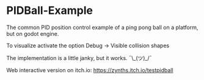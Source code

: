 # PIDBall-Example
The common PID position control example of a ping pong ball on a platform, but on godot engine.

To visualize activate the option Debug -> Visible collision shapes

The implementation is a little janky, but it works. ¯\\_(ツ)\_/¯

Web interactive version on itch.io: https://zynths.itch.io/testpidball
